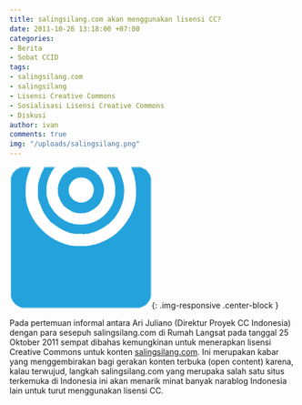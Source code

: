 ```yaml
---
title: salingsilang.com akan menggunakan lisensi CC?
date: 2011-10-26 13:18:00 +07:00
categories:
- Berita
- Sobat CCID
tags:
- salingsilang.com
- salingsilang
- Lisensi Creative Commons
- Sosialisasi Lisensi Creative Commons
- Diskusi
author: ivan
comments: true
img: "/uploads/salingsilang.png"
---
```


![salingsilang.png](/uploads/salingsilang.png){: .img-responsive .center-block }

Pada pertemuan informal antara Ari Juliano (Direktur Proyek CC Indonesia) dengan para sesepuh salingsilang.com di Rumah Langsat pada tanggal 25 Oktober 2011 sempat dibahas kemungkinan untuk menerapkan lisensi Creative Commons untuk konten [salingsilang.com](http://salingsilang.com). Ini merupakan kabar yang menggembirakan bagi gerakan konten terbuka (open content) karena, kalau terwujud, langkah salingsilang.com yang merupaka salah satu situs terkemuka di Indonesia ini akan menarik minat banyak narablog Indonesia lain untuk turut menggunakan lisensi CC.
